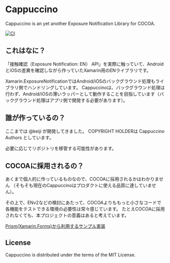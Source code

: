 # Cappuccino
Cappuccino is an yet another Exposure Notification Library for COCOA.

[![CI](https://github.com/keiji/chino/actions/workflows/main.yml/badge.svg)](https://github.com/keiji/chino/actions/workflows/main.yml)

## これはなに？
「接触確認（Exposure Notification: EN） API」を実際に触っていて、AndroidとiOSの差異を確認しながら作っていたXamarin用のENライブラリです。

Xamarin.ExposureNotificationではAndroid/iOSのバックグラウンド処理もライブラリ側でハンドリングしています。
Cappuccinoは、バックグラウンド処理は行わず、Android/iOSの薄いラッパーとして動作することを目指しています（バックグラウンド処理はアプリ側で開発する必要があります）。

## 誰が作っているの？
ここまでは @keiji が開発してきました。
COPYRIGHT HOLDERは Cappuccino Authors としています。

必要に応じてリポジトリを移管する可能性があります。

## COCOAに採用されるの？
あくまで個人的に作っているものなので、COCOAに採用されるかはわかりません
（そもそも現在のCappuccinoはプロダクトに使える品質に達していません）。

その上で、ENv2などの検討にあたって、COCOAよりももっと小さなコードで各機能をテストできる環境の必要性は常々感じています。
たとえCOCOAに採用されなくても、本プロジェクトの意義はあると考えています。

[Prism(Xamarin.Forms)から利用するサンプル実装](https://github.com/keiji/chino.prism)

## License

Cappuccino is distributed under the terms of the MIT License.
